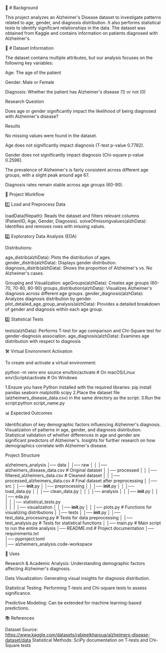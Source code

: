 📌 # Background 

This project analyzes an Alzheimer's Disease dataset to investigate patterns
related to age, gender, and diagnosis distribution. It also performs statistical 
tests to identify significant relationships in the data. The dataset was obtained 
from Kaggle and contains information on patients diagnosed with Alzheimer's.


📂 # Dataset Information



The dataset contains multiple attributes, but our analysis focuses on the following key variables:

Age: The age of the patient

Gender: Male or Female

Diagnosis: Whether the patient has Alzheimer's disease (1) or not (0)


Research Question

Does age or gender significantly impact the likelihood of being diagnosed with Alzheimer's disease?

 Results

No missing values were found in the dataset.

Age does not significantly impact diagnosis (T-test p-value 0.7782).

Gender does not significantly impact diagnosis (Chi-square p-value 0.2596).

The prevalence of Alzheimer's is fairly consistent across different age groups, with a slight peak around age 67.

Diagnosis rates remain stable across age groups (60-90).


🚀 Project Workflow

1️⃣ Load and Preprocess Data

loadData(filepath): Reads the dataset and filters relevant columns (PatientID, Age, Gender, Diagnosis).
solveOfmissingvalues(alzhData): Identifies and removes rows with missing values.

2️⃣ Exploratory Data Analysis (EDA)

Distributions:

age_distrib(alzhData): Plots the distribution of ages.
gender_distrib(alzhData): Displays gender distribution.
diagnosis_distrib(alzhData): Shows the proportion of Alzheimer's vs. No Alzheimer's cases.

Grouping and Visualization:
ageGroups(alzhData): Creates age groups (60-70, 70-80, 80-90)
groups_distribution(alzhData): Visualizes Alzheimer's diagnosis across different age groups.
gender_diagnosis(alzhData): Analyzes diagnosis distribution by gender.
plot_detailed_age_group_analysis(alzhData): Provides a detailed breakdown of gender and diagnosis within each age group.

3️⃣ Statistical Tests

tests(alzhData): Performs T-test for age comparison and Chi-Square test for gender-diagnosis association.
age_diagnosis(alzhData): Examines age distribution with respect to diagnosis

🛠 Virtual Environment Activation

To create and activate a virtual environment:

python -m venv env
source env/bin/activate  # On macOS/Linux
env\Scripts\activate  # On Windows

1.Ensure you have Python installed with the required libraries:
pip install pandas
seaborn 
matplotlib scipy
2.Place the dataset file (alzheimers_disease_data.csv) in the same directory as the script.
3.Run the script:python script_name.py


📊 Expected Outcomes

Identification of key demographic factors influencing Alzheimer's diagnosis.
Visualization of patterns in age, gender, and diagnosis distribution.
Statistical validation of whether differences in age and gender are significant predictors of Alzheimer's.
Insights for further research on how demographics correlate with Alzheimer's disease.


Project Structure

alzheimers_analysis
│── data
│   │── raw
│   │   │── alzheimers_disease_data.csv  # Original dataset
│   │── processed
│   │   │── filtered_alzheimers_data.csv  # Cleaned dataset
│   │   │── processed_alzheimers_data.csv  # Final dataset after preprocessing
│
│── src
│   │── __init__.py
│   │── preprocessing
│   │   │── __init__.py
│   │   │── load_data.py 
│   │   │── clean_data.py 
│   │
│   │── analysis
│   │   │── __init__.py
│   │   │── eda.py  
│   │   │── statistical_tests.py  
│   │
│   │── visualization
│   │   │── __init__.py
│   │   │── plots.py  # Functions for visualizing distributions
│
│── tests
│   │── __init__.py
│   │── test_data_processing.py  # Tests for data preprocessing
│   │── test_analysis.py  # Tests for statistical functions
│
│── main.py  # Main script to run the entire analysis
│── README.md  # Project documentation
│── requirements.txt  
│── pyproject.toml  
│── alzheimers_analysis.code-workspace  





📌 Uses


Research & Academic Analysis: Understanding demographic factors affecting Alzheimer's diagnosis.

Data Visualization: Generating visual insights for diagnosis distribution.

Statistical Testing: Performing T-tests and Chi-square tests to assess significance.

Predictive Modeling: Can be extended for machine learning-based predictions.

📚 References

Dataset Source: https://www.kaggle.com/datasets/rabieelkharoua/alzheimers-disease-dataset/data
Statistical Methods: SciPy documentation on T-tests and Chi-Square tests



